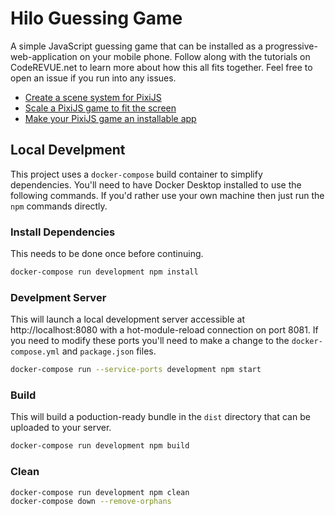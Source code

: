 # Hilo Guessing Game

A simple JavaScript guessing game that can be installed as a progressive-web-application on your mobile phone. Follow along with the tutorials on CodeREVUE.net to learn more about how this all fits together. Feel free to open an issue if you run into any issues.

- [Create a scene system for PixiJS](https://coderevue.net/posts/create-scene-system-pixijs/)
- [Scale a PixiJS game to fit the screen](https://coderevue.net/posts/scale-to-fit-screen-pixijs/)
- [Make your PixiJS game an installable app](https://coderevue.net/posts/installable-pwa-game-pixijs/)

## Local Develpment

This project uses a `docker-compose` build container to simplify dependencies. You'll need to have Docker Desktop installed to use the following commands. If you'd rather use your own machine then just run the `npm` commands directly.

### Install Dependencies

This needs to be done once before continuing.

```sh
docker-compose run development npm install
```

### Develpment Server

This will launch a local development server accessible at http://localhost:8080 with a hot-module-reload connection on port 8081. If you need to modify these ports you'll need to make a change to the `docker-compose.yml` and `package.json` files.

```sh
docker-compose run --service-ports development npm start
```

### Build

This will build a poduction-ready bundle in the `dist` directory that can be uploaded to your server.

```sh
docker-compose run development npm build
```

### Clean

```sh
docker-compose run development npm clean
docker-compose down --remove-orphans
```
